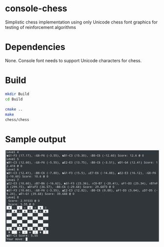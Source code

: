 # console-chess
Simplistic chess implementation using only Unicode chess font graphics for testing of reinforcement algorithms

# Dependencies
None. Console font needs to support Unicode characters for chess.

# Build
```bash
mkdir Build
cd Build

cmake ..
make
chess/chess
```

# Sample output
![](doc/images/chess.png)
